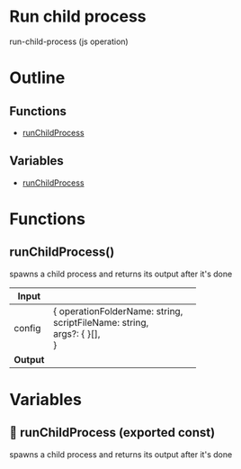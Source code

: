 # Run child process

run-child-process (js operation)



# Outline

## Functions

- [runChildProcess](#runChildProcess)

## Variables

- [runChildProcess](#runchildprocess)



# Functions

## runChildProcess()

spawns a child process and returns its output after it's done


| Input      |    |    |
| ---------- | -- | -- |
| config | { operationFolderName: string, <br />scriptFileName: string, <br />args?: {  }[], <br /> } |  |
| **Output** |    |    |


# Variables

## 📄 runChildProcess (exported const)

spawns a child process and returns its output after it's done

